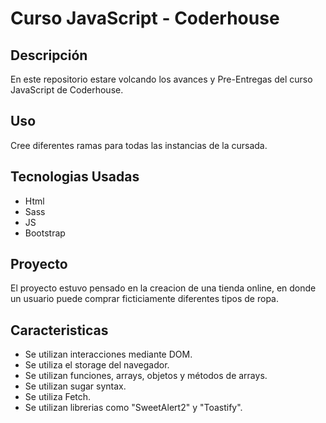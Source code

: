 # Curso JavaScript - Coderhouse

## Descripción

En este repositorio estare volcando los avances y Pre-Entregas del curso JavaScript de Coderhouse. 

## Uso

Cree diferentes ramas para todas las instancias de la cursada.

## Tecnologias Usadas

- Html
- Sass 
- JS
- Bootstrap 

## Proyecto

El proyecto estuvo pensado en la creacion de una tienda online, en donde un usuario puede comprar ficticiamente
diferentes tipos de ropa. 

## Caracteristicas

- Se utilizan interacciones mediante DOM.
- Se utiliza el storage del navegador.
- Se utilizan funciones, arrays, objetos y métodos de arrays.
- Se utilizan sugar syntax.
- Se utiliza Fetch.
- Se utilizan librerias como "SweetAlert2" y "Toastify".

